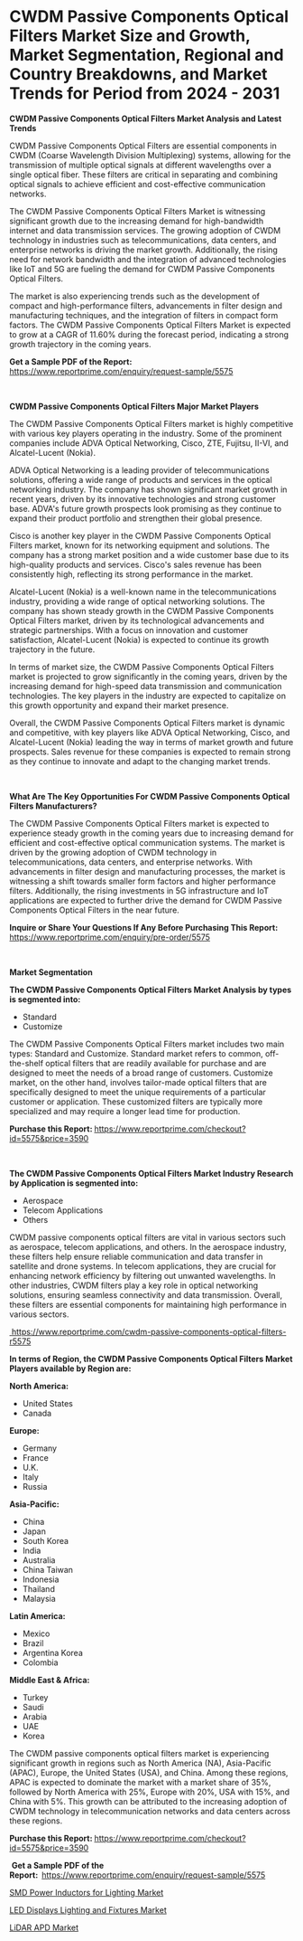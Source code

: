 <p><h1>CWDM Passive Components Optical Filters Market Size and Growth, Market Segmentation, Regional and Country Breakdowns, and Market Trends for Period from 2024 -  2031</h1></p><p><strong>CWDM Passive Components Optical Filters Market Analysis and Latest Trends</strong></p>
<p><p>CWDM Passive Components Optical Filters are essential components in CWDM (Coarse Wavelength Division Multiplexing) systems, allowing for the transmission of multiple optical signals at different wavelengths over a single optical fiber. These filters are critical in separating and combining optical signals to achieve efficient and cost-effective communication networks.</p><p>The CWDM Passive Components Optical Filters Market is witnessing significant growth due to the increasing demand for high-bandwidth internet and data transmission services. The growing adoption of CWDM technology in industries such as telecommunications, data centers, and enterprise networks is driving the market growth. Additionally, the rising need for network bandwidth and the integration of advanced technologies like IoT and 5G are fueling the demand for CWDM Passive Components Optical Filters.</p><p>The market is also experiencing trends such as the development of compact and high-performance filters, advancements in filter design and manufacturing techniques, and the integration of filters in compact form factors. The CWDM Passive Components Optical Filters Market is expected to grow at a CAGR of 11.60% during the forecast period, indicating a strong growth trajectory in the coming years.</p></p>
<p><strong>Get a Sample PDF of the Report:&nbsp;</strong> <a href="https://www.reportprime.com/enquiry/request-sample/5575">https://www.reportprime.com/enquiry/request-sample/5575</a></p>
<p>&nbsp;</p>
<p><strong>CWDM Passive Components Optical Filters Major Market Players</strong></p>
<p><p>The CWDM Passive Components Optical Filters market is highly competitive with various key players operating in the industry. Some of the prominent companies include ADVA Optical Networking, Cisco, ZTE, Fujitsu, II-VI, and Alcatel-Lucent (Nokia).</p><p>ADVA Optical Networking is a leading provider of telecommunications solutions, offering a wide range of products and services in the optical networking industry. The company has shown significant market growth in recent years, driven by its innovative technologies and strong customer base. ADVA's future growth prospects look promising as they continue to expand their product portfolio and strengthen their global presence.</p><p>Cisco is another key player in the CWDM Passive Components Optical Filters market, known for its networking equipment and solutions. The company has a strong market position and a wide customer base due to its high-quality products and services. Cisco's sales revenue has been consistently high, reflecting its strong performance in the market.</p><p>Alcatel-Lucent (Nokia) is a well-known name in the telecommunications industry, providing a wide range of optical networking solutions. The company has shown steady growth in the CWDM Passive Components Optical Filters market, driven by its technological advancements and strategic partnerships. With a focus on innovation and customer satisfaction, Alcatel-Lucent (Nokia) is expected to continue its growth trajectory in the future.</p><p>In terms of market size, the CWDM Passive Components Optical Filters market is projected to grow significantly in the coming years, driven by the increasing demand for high-speed data transmission and communication technologies. The key players in the industry are expected to capitalize on this growth opportunity and expand their market presence.</p><p>Overall, the CWDM Passive Components Optical Filters market is dynamic and competitive, with key players like ADVA Optical Networking, Cisco, and Alcatel-Lucent (Nokia) leading the way in terms of market growth and future prospects. Sales revenue for these companies is expected to remain strong as they continue to innovate and adapt to the changing market trends.</p></p>
<p>&nbsp;</p>
<p><strong>What Are The Key Opportunities For CWDM Passive Components Optical Filters Manufacturers?</strong></p>
<p><p>The CWDM Passive Components Optical Filters market is expected to experience steady growth in the coming years due to increasing demand for efficient and cost-effective optical communication systems. The market is driven by the growing adoption of CWDM technology in telecommunications, data centers, and enterprise networks. With advancements in filter design and manufacturing processes, the market is witnessing a shift towards smaller form factors and higher performance filters. Additionally, the rising investments in 5G infrastructure and IoT applications are expected to further drive the demand for CWDM Passive Components Optical Filters in the near future.</p></p>
<p><strong>Inquire or Share Your Questions If Any Before Purchasing This Report:</strong> <a href="https://www.reportprime.com/enquiry/pre-order/5575">https://www.reportprime.com/enquiry/pre-order/5575</a></p>
<p>&nbsp;</p>
<p><strong>Market Segmentation</strong></p>
<p><strong>The CWDM Passive Components Optical Filters Market Analysis by types is segmented into:</strong></p>
<p><ul><li>Standard</li><li>Customize</li></ul></p>
<p><p>The CWDM Passive Components Optical Filters market includes two main types: Standard and Customize. Standard market refers to common, off-the-shelf optical filters that are readily available for purchase and are designed to meet the needs of a broad range of customers. Customize market, on the other hand, involves tailor-made optical filters that are specifically designed to meet the unique requirements of a particular customer or application. These customized filters are typically more specialized and may require a longer lead time for production.</p></p>
<p><strong>Purchase this Report:&nbsp;</strong><a href="https://www.reportprime.com/checkout?id=5575&price=3590">https://www.reportprime.com/checkout?id=5575&price=3590</a></p>
<p>&nbsp;</p>
<p><strong>The CWDM Passive Components Optical Filters Market Industry Research by Application is segmented into:</strong></p>
<p><ul><li>Aerospace</li><li>Telecom Applications</li><li>Others</li></ul></p>
<p><p>CWDM passive components optical filters are vital in various sectors such as aerospace, telecom applications, and others. In the aerospace industry, these filters help ensure reliable communication and data transfer in satellite and drone systems. In telecom applications, they are crucial for enhancing network efficiency by filtering out unwanted wavelengths. In other industries, CWDM filters play a key role in optical networking solutions, ensuring seamless connectivity and data transmission. Overall, these filters are essential components for maintaining high performance in various sectors.</p></p>
<p><a href="https://www.reportprime.com/cwdm-passive-components-optical-filters-r5575">&nbsp;https://www.reportprime.com/cwdm-passive-components-optical-filters-r5575</a></p>
<p><strong>In terms of Region, the CWDM Passive Components Optical Filters Market Players available by Region are:</strong></p>
<p>
    <p> <strong> North America: </strong>
        <ul>
            <li>United States</li>
            <li>Canada</li>
        </ul>
        </p> 
    <p> <strong> Europe: </strong>
        <ul>
            <li>Germany</li>
            <li>France</li>
            <li>U.K.</li>
            <li>Italy</li>
            <li>Russia</li>
        </ul>
        </p> 
    <p> <strong> Asia-Pacific: </strong>
        <ul>
            <li>China</li>
            <li>Japan</li>
            <li>South Korea</li>
            <li>India</li>
            <li>Australia</li>
            <li>China Taiwan</li>
            <li>Indonesia</li>
            <li>Thailand</li>
            <li>Malaysia</li>
        </ul>
        </p> 
    <p> <strong> Latin America: </strong>
        <ul>
            <li>Mexico</li>
            <li>Brazil</li>
            <li>Argentina Korea</li>
            <li>Colombia</li>
        </ul>
        </p> 
    <p> <strong> Middle East & Africa: </strong>
        <ul>
            <li>Turkey</li>
            <li>Saudi</li>
            <li>Arabia</li>
            <li>UAE</li>
            <li>Korea</li>
        </ul>
    </p>
    </p>
<p><p>The CWDM passive components optical filters market is experiencing significant growth in regions such as North America (NA), Asia-Pacific (APAC), Europe, the United States (USA), and China. Among these regions, APAC is expected to dominate the market with a market share of 35%, followed by North America with 25%, Europe with 20%, USA with 15%, and China with 5%. This growth can be attributed to the increasing adoption of CWDM technology in telecommunication networks and data centers across these regions.</p></p>
<p><strong>Purchase this Report: </strong><a href="https://www.reportprime.com/checkout?id=5575&price=3590">https://www.reportprime.com/checkout?id=5575&price=3590</a></p>
<p>&nbsp;<strong>Get a Sample PDF of the Report:&nbsp;&nbsp;</strong><a href="https://www.reportprime.com/enquiry/request-sample/5575">https://www.reportprime.com/enquiry/request-sample/5575</a></p>
<p><strong></strong></p>
<p><p><a href="https://github.com/vregtldg37/Market-Research-Report-List-2/blob/main/smd-power-inductors-for-lighting-market.md">SMD Power Inductors for Lighting Market</a></p><p><a href="https://github.com/labibmmn112/Market-Research-Report-List-2/blob/main/led-displays-lighting-and-fixtures-market.md">LED Displays Lighting and Fixtures Market</a></p><p><a href="https://github.com/rslnowrouzi/Market-Research-Report-List-2/blob/main/lidar-apd-market.md">LiDAR APD Market</a></p></p>